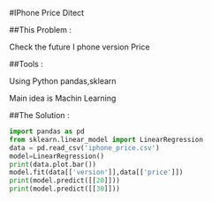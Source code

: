 #IPhone Price Ditect

##This Problem :

Check the future I phone version Price

##Tools :

Using Python pandas,sklearn

Main idea is Machin Learning


##The Solution :

```python
import pandas as pd
from sklearn.linear_model import LinearRegression
data = pd.read_csv('iphone_price.csv')
model=LinearRegression()
print(data.plot.bar())
model.fit(data[['version']],data[['price']])
print(model.predict([[20]]))
print(model.predict([[30]]))
```
